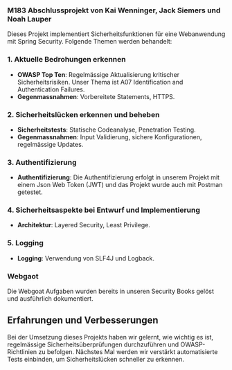### M183 Abschlussprojekt von Kai Wenninger, Jack Siemers und Noah Lauper

Dieses Projekt implementiert Sicherheitsfunktionen für eine Webanwendung mit Spring Security. Folgende Themen werden behandelt:

### 1. Aktuelle Bedrohungen erkennen
- **OWASP Top Ten**: Regelmässige Aktualisierung kritischer Sicherheitsrisiken. Unser Thema ist A07 Identification and Authentication Failures.
- **Gegenmassnahmen**: Vorbereitete Statements, HTTPS.

### 2. Sicherheitslücken erkennen und beheben
- **Sicherheitstests**: Statische Codeanalyse, Penetration Testing.
- **Gegenmassnahmen**: Input Validierung, sichere Konfigurationen, regelmässige Updates.

### 3. Authentifizierung
- **Authentifizierung**: Die Authentifizierung erfolgt in unserem Projekt mit einem Json Web Token (JWT) und das Projekt wurde auch mit Postman getestet.

### 4. Sicherheitsaspekte bei Entwurf und Implementierung
- **Architektur**: Layered Security, Least Privilege.

### 5. Logging
- **Logging**: Verwendung von SLF4J und Logback.


### Webgaot

Die Webgoat Aufgaben wurden bereits in unseren Security Books gelöst und ausführlich dokumentiert.

## Erfahrungen und Verbesserungen

Bei der Umsetzung dieses Projekts haben wir gelernt, wie wichtig es ist, regelmässige Sicherheitsüberprüfungen durchzuführen und OWASP-Richtlinien zu befolgen. Nächstes Mal werden wir verstärkt automatisierte Tests einbinden, um Sicherheitslücken schneller zu erkennen.

